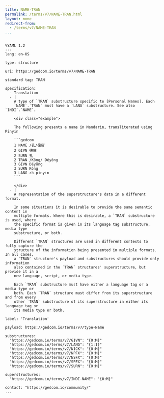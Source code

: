 ```yaml
---
title: NAME-TRAN
permalink: /terms/v7/NAME-TRAN.html
layout: none
redirect-from:
  - /terms/v7/NAME-TRAN
...
```


```

%YAML 1.2
---
lang: en-US

type: structure

uri: https://gedcom.io/terms/v7/NAME-TRAN

standard tag: TRAN

specification:
  - Translation
  - |
    A type of `TRAN` substructure specific to [Personal Names]. Each
    `NAME`.`TRAN` must have a `LANG` substructure. See also `INDI`.`NAME`.
    
    <div class="example">
    
    The following presents a name in Mandarin, transliterated using Pinyin
    
    ```gedcom
    1 NAME /孔/德庸
    2 GIVN 德庸
    2 SURN 孔
    2 TRAN /Kǒng/ Déyōng
    3 GIVN Déyōng
    3 SURN Kǒng
    3 LANG zh-pinyin
    ```
    
    </div>
  - |
    A representation of the superstructure's data in a different format.
    
    In some situations it is desirable to provide the same semantic content in
    multiple formats. Where this is desirable, a `TRAN` substructure is used, where
    the specific format is given in its language tag substructure, media type
    substructure, or both.
    
    Different `TRAN` structures are used in different contexts to fully capture the
    structure of the information being presented in multiple formats. In all cases,
    a `TRAN` structure's payload and substructures should provide only information
    also contained in the `TRAN` structures' superstructure, but provide it in a
    new language, script, or media type.
    
    Each `TRAN` substructure must have either a language tag or a media type or
    both. Each `TRAN` structure must differ from its superstructure and from every
    other `TRAN` substructure of its superstructure in either its language tag or
    its media type or both.

label: 'Translation'

payload: https://gedcom.io/terms/v7/type-Name

substructures:
  "https://gedcom.io/terms/v7/GIVN": "{0:M}"
  "https://gedcom.io/terms/v7/LANG": "{1:1}"
  "https://gedcom.io/terms/v7/NICK": "{0:M}"
  "https://gedcom.io/terms/v7/NPFX": "{0:M}"
  "https://gedcom.io/terms/v7/NSFX": "{0:M}"
  "https://gedcom.io/terms/v7/SPFX": "{0:M}"
  "https://gedcom.io/terms/v7/SURN": "{0:M}"

superstructures:
  "https://gedcom.io/terms/v7/INDI-NAME": "{0:M}"

contact: "https://gedcom.io/community/"
...

```
